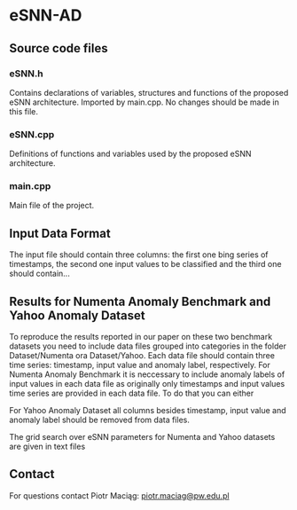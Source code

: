 # eSNN-AD

## Source code files

### eSNN.h

Contains declarations of variables, structures and functions of the proposed eSNN architecture. Imported by main.cpp. No changes should be made in this file.

### eSNN.cpp

Definitions of functions and variables used by the proposed eSNN architecture. 

### main.cpp

Main file of the project. 




## Input Data Format

The input file should contain three columns: the first one bing series of timestamps, the second one input values to be classified and the third one should contain...


## Results for Numenta Anomaly Benchmark and Yahoo Anomaly Dataset

To reproduce the results reported in our paper on these two benchmark datasets you need to include data files grouped into categories in the folder Dataset/Numenta ora Dataset/Yahoo. Each data file should contain three time series: timestamp, input value and anomaly label, respectively. For Numenta Anomaly Benchmark it is neccessary to include anomaly labels of input values in each data file as originally only timestamps and input values time series are provided in each data file. To do that you can either 

For Yahoo Anomaly Dataset all columns besides timestamp, input value and anomaly label should be removed from data files.  

The grid search over eSNN parameters for Numenta and Yahoo datasets are given in text files 

## Contact

For questions contact Piotr Maciąg: piotr.maciag@pw.edu.pl
